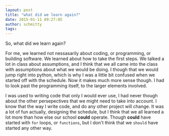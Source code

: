 ```yaml
---
layout: post
title: "what did we learn again?"
date: 2015-01-11 09:27:05
author: schmitty
tags: 
---
```



So, what did we learn again?

For me, we learned not nessasarily about coding, or programming, or building software. We
learned about how to take the first steps. We talked a lot in class about assumptions, and I think that we all came into
the class with assumptions about what we would be doing. I though that we would jump right into python, which is why
I was a little bit confused when we started off with the schedule. Now it makes much more sense though. I had to look
past the programming itself, to the larger elements involved.

I was used to writing code that only I would ever use,
I had never though about the other persepectives that we might need to take into account. I know that the way I write
code, and do any other project will change. It was a lot of fun actually, designing the schedule, but I think that we
all learned a lot more than how else our school **could** operate. Though **could** have started with `for` loops, or `functions`, but I don't think that we `should` have started any other way.

